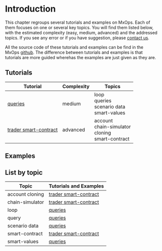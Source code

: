 # Introduction

This chapter regroups several tutorials and examples on MxOps. Each of them focuses on one or several key topics. You will find them listed below, with the estimated complexity (easy, medium, advanced) and the addressed topics. If you see any error or if you have suggestion, please [contact us](../others/contact_us).

All the source code of these tutorials and examples can be find in the MxOps [github](https://github.com/Catenscia/MxOps/tree/main/examples).
The difference between tutorials and examples is that tutorials are more guided wherehas the examples are just given as they are.

## Tutorials


| Tutorial                               | Complexity | Topics                                                  |
|----------------------------------------|------------|---------------------------------------------------------|
| [queries](queries)                     | medium     | loop<br>queries<br>scenario data<br>smart-values        |
| [ trader smart-contract ]( trader_sc ) | advanced   | account<br>chain-simulator<br>cloning<br>smart-contract |



## Examples


## List by topic

| Topic           | Tutorials and Examples                     |
|-----------------|--------------------------------------------|
| account cloning | [  trader smart-contract  ](  trader_sc  ) |
| chain-simulator | [  trader smart-contract  ](  trader_sc  ) |
| loop            | [queries](queries)                         |
| query           | [queries](queries)                         |
| scenario data   | [queries](queries)                         |
| smart-contract  | [  trader smart-contract  ](  trader_sc  ) |
| smart-values    | [queries](queries)                         |